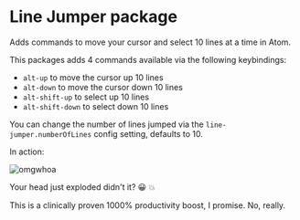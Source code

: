 # Line Jumper package

Adds commands to move your cursor and select 10 lines at a time in Atom.

This packages adds 4 commands available via the following keybindings:

  * `alt-up` to move the cursor up 10 lines
  * `alt-down` to move the cursor down 10 lines
  * `alt-shift-up` to select up 10 lines
  * `alt-shift-down` to select down 10 lines

You can change the number of lines jumped via the `line-jumper.numberOfLines`
config setting, defaults to 10.

In action:

![omgwhoa][gif]

Your head just exploded didn't it? :grinning: :boom:

This is a clinically proven 1000% productivity boost, I promise. No, really.

[gif]: https://f.cloud.github.com/assets/69169/1451208/13d67f38-4291-11e3-8ae3-badbb633593b.gif
